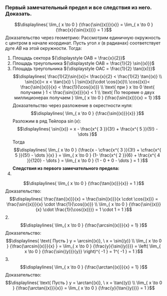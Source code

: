 ### Первый замечательный предел и все следствия из него. Доказать.

$$\displaylines{
\lim_{ x \to 0 } {\frac{\sin{(x)}}{x}} = \lim_{ x \to 0 } {\frac{x}{\sin{(x)}}} = 1
}$$
Доказательство через геометрию:
Рассмотрим единичную окружность с центром в начале координат. Пусть угол $x$ (в радианах) соответствует дуге $AB$ на этой окружности. Тогда:
1. Площадь сектора ${\displaystyle OAB = \frac{x}{2}}$
2. Площадь треугольника ${\displaystyle OAB = \frac{1}{2} \sin{(x)}}$
3. Площадь треугольника ${\displaystyle OAC = \frac{1}{2} \tan{(x)}}$
$$\displaylines{
\frac{1}{2}\sin{(x)}< \frac{x}{2} < \frac{1}{2} \tan{(x)} \\
\sin{(x)}< x < \tan{(x)} \ |:\sin{(x)}\cdot \cos{(x)}\\
\cos{(x)}< \frac{\sin{(x)}}{x} < \frac{1}{\cos{(x)}} \\
\text{ при } x \to  0 \text{ получаем } 1 < \frac{\sin{(x)}}{x} < 1 \\
\text{ По теореме о двух миллиционерах получаем } \lim_{ x \to 0 } {\frac{\sin{(x)}}{x} = 1}
}$$
Доказательство через разложение в окрестности нуля:
$$\displaylines{
\lim_{ x \to 0 } {\frac{\sin{(x)}}{x}} 
}$$
Разложим в ряд Тейлора ${\displaystyle \sin{(x)}}$:
$$\displaylines{
\sin{(x)} = x - \frac{x^{ 3 }}{3!} + \frac{x^{ 5 }}{5!} - \dots
}$$
Тогда
$$\displaylines{
\lim_{ x \to 0 } {\frac{x - \cfrac{x^{ 3 }}{3!} + \cfrac{x^{ 5 }}{5!} - \dots }{x} } = \lim_{ x \to 0 } {1- \frac{x^{ 2 }}{6} + \frac{x^{ 4 }}{120} - \dots } = \lim_{ x \to 0 } {1 - 0 + 0 - \dots } = 1
}$$
**Следствия из первого замечательного предела:**
1. 
$$\displaylines{
\lim_{ x \to 0 } {\frac{\tan{(x)}}{x}} = 1
}$$
Доказательство:
$$\displaylines{
\frac{\tan{(x)}}{x} = \frac{\sin{(x)}}{x \cdot  \cos{(x)}} = \frac{\sin{(x)}}{x} \cdot  \frac{1}{\cos{(x)}} \\
\lim_{ x \to 0 } {\frac{\sin{(x)}}{x} \cdot  \frac{1}{\cos{(x)}}} = 1 \cdot  1 = 1
}$$
2. 
$$\displaylines{
\lim_{ x \to 0 } {\frac{\arcsin{(x)}}{x} = 1}
}$$
Доказательство:
$$\displaylines{
\text{ Пусть  } y = \arcsin{(x)}, \  x = \sin{(y)} \\
\lim_{ x \to 0 } {\frac{\arcsin{(x)}}{x} } = \lim_{ x \to 0 } {\frac{y}{\sin{(y)}}} = \left( \lim_{ x \to 0 } {\frac{\sin{(y)}}{y}} \right)^{ -1 } = 1^{ -1 } = 1
}$$
3. 
$$\displaylines{
\lim_{ x \to 0 } {\frac{\arctan{(x)}}{x} = 1}
}$$
Доказательство:
$$\displaylines{
\text{ Пусть } y = \arctan{(x)}, \ x = \tan{(y)} \\
\lim_{ x \to 0 } {\frac{\arctan{(x)}}{x}} = \lim_{ x \to 0 } {\frac{y}{\tan{(y)}}} = 1
}$$
